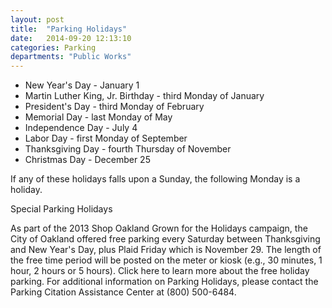 ```yaml
---
layout: post
title:  "Parking Holidays"
date:   2014-09-20 12:13:10
categories: Parking
departments: "Public Works"
---
```


* New Year's Day - January 1
* Martin Luther King, Jr. Birthday - third Monday of January
* President's Day - third Monday of February
* Memorial Day - last Monday of May
* Independence Day - July 4
* Labor Day - first Monday of September
* Thanksgiving Day - fourth Thursday of November
* Christmas Day - December 25

If any of these holidays falls upon a Sunday, the following Monday is a holiday.

 
Special Parking Holidays

As part of the 2013 Shop Oakland Grown for the Holidays campaign, the City of Oakland offered free parking every Saturday between Thanksgiving and New Year's Day, plus Plaid Friday which is November 29. The length of the free time period will be posted on the meter or kiosk (e.g., 30 minutes, 1 hour, 2 hours or 5 hours). Click here to learn more about the free holiday parking.
For additional information on Parking Holidays, please contact the Parking Citation Assistance Center at (800) 500-6484.